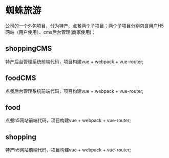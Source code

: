 # 蜘蛛旅游

公司的一个外包项目，分为特产、点餐两个子项目；两个子项目分别包含用户H5网站（用户使用）、cms后台管理(商家使用)；

## shoppingCMS

特产后台管理系统前端代码，项目构建vue + webpack + vue-router;

## foodCMS

点餐后台管理系统前端代码，项目构建vue + webpack + vue-router;

## food

点餐h5网站前端代码，项目构建vue + webpack + vue-router;

## shopping

特产h5网站前端代码，项目构建vue + webpack + vue-router;